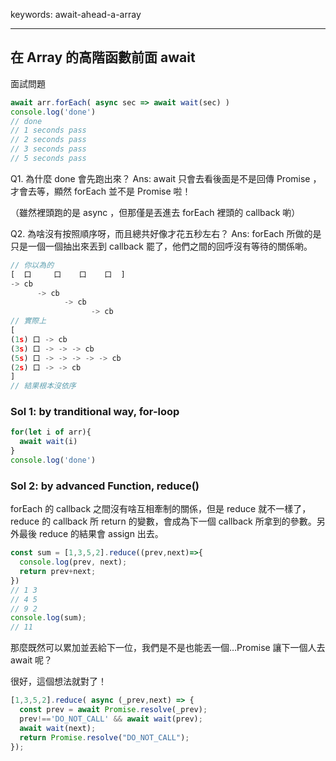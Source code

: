 keywords: await-ahead-a-array

--- 
## 在 Array 的高階函數前面 await

面試問題
```js
await arr.forEach( async sec => await wait(sec) )
console.log('done')
// done
// 1 seconds pass
// 2 seconds pass
// 3 seconds pass
// 5 seconds pass
```

Q1. 為什麼 done 會先跑出來？
Ans:
await 只會去看後面是不是回傳 Promise ，才會去等，顯然 forEach 並不是 Promise 啦！

（雖然裡頭跑的是 async ，但那僅是丟進去 forEach 裡頭的 callback 喲）

Q2. 為啥沒有按照順序呀，而且總共好像才花五秒左右？
Ans:
forEach 所做的是只是一個一個抽出來丟到 callback 罷了，他們之間的回呼沒有等待的關係喲。

```js
// 你以為的
[  口     口    口    口  ]
-> cb 
      -> cb 
            -> cb 
                  -> cb 
// 實際上
[  
(1s) 口 -> cb
(3s) 口 -> -> -> cb
(5s) 口 -> -> -> -> -> cb
(2s) 口 -> -> cb
]
// 結果根本沒依序
```

### Sol 1: by tranditional way, for-loop
```js
for(let i of arr){
  await wait(i)
}
console.log('done')
```

### Sol 2: by advanced Function, reduce()
forEach 的 callback 之間沒有啥互相牽制的關係，但是 reduce 就不一樣了，reduce 的 callback 所 return 的變數，會成為下一個 callback 所拿到的參數。另外最後 reduce 的結果會 assign 出去。

```js
const sum = [1,3,5,2].reduce((prev,next)=>{
  console.log(prev, next);
  return prev+next;
})
// 1 3
// 4 5
// 9 2
console.log(sum); 
// 11
```

那麼既然可以累加並丟給下一位，我們是不是也能丟一個…Promise 讓下一個人去 await 呢？

很好，這個想法就對了！

```js
[1,3,5,2].reduce( async (_prev,next) => {
  const prev = await Promise.resolve(_prev);
  prev!=='DO_NOT_CALL' && await wait(prev);
  await wait(next);
  return Promise.resolve("DO_NOT_CALL");
});
```